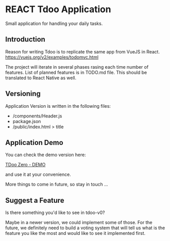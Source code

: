 # REACT Tdoo Application
Small application for handling your daily tasks.

## Introduction
Reason for writing Tdoo is to replicate the same app from VueJS in React.
    https://vuejs.org/v2/examples/todomvc.html

The project will iterate in several phases rasing each time number of features.
List of planned features is in TODO.md file.
This should be translated to React Native as well.

## Versioning 
Application Version is written in the following files:
- /components/Header.js
- package.json
- /public/index.html > title 

## Application Demo
You can check the demo version here: 

[TDoo Zero - DEMO](http://www.tdoo.co.uk/tdoo-v0)

and use it at your convenience.

More things to come in future, so stay in touch ...

## Suggest a Feature
Is there something you'd like to see in tdoo-v0?

Maybe in a newer version, we could implement some of those.
For the future, we definitely need to build a voting system that will tell us what is the feature you like the most and would like to see it implemented first.
